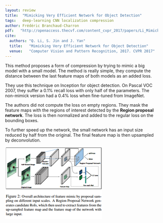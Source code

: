 ```yaml
---
layout: review
title:  "Mimicking Very Efficient Network for Object Detection"
tags:   deep-learning CNN localization compression
author: Frédéric Branchaud-Charron
pdf:   "http://openaccess.thecvf.com/content_cvpr_2017/papers/Li_Mimicking_Very_Efficient_CVPR_2017_paper.pdf"
cite:
  authors: "Q. Li, S. Jin and J. Yan"
  title:   "Mimicking Very Efficient Network for Object Detection"
  venue:   "Computer Vision and Pattern Recognition, 2017. CVPR 2017"
---
```


This method proposes a form of compression by trying to mimic a big model with a small model. The method is really simple, they compute the distance between the last feature maps of both models as an added loss.

They use this technique on Inception for object detection. On Pascal VOC 2007, they suffer a 0.1% recall loss with only half of the parameters. The non-mimick version had a 0.4% loss when fine-tuned from ImageNet. 

The authors did not compute the loss on empty regions. They mask the feature maps with the regions of interest detected by the **Region proposal network**. The loss is then normalized and added to the regular loss on the bounding boxes.

To further speed up the network, the small network has an input size reduced by half from the original. The final feature map is then upsampled by deconvolution.

![](/deep-learning/images/mimicking/model.png)
